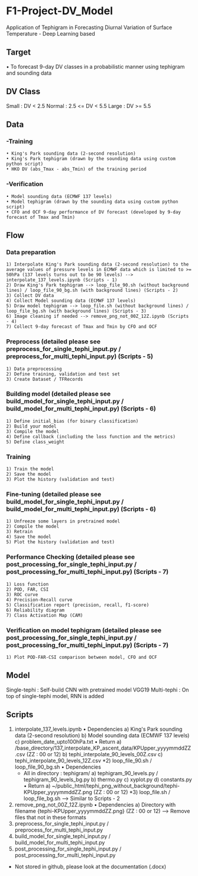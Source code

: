 # F1-Project-DV_Model
Application of Tephigram in Forecasting Diurnal Variation of Surface Temperature - Deep Learning based

## Target
  • To forecast 9-day DV classes in a probabilistic manner using tephigram and sounding data

## DV Class
  Small : DV < 2.5
  Normal : 2.5 <= DV < 5.5
  Large : DV >= 5.5

## Data
  ### -Training
    • King's Park sounding data (2-second resolution)
    • King's Park tephigram (drawn by the sounding data using custom python script)
    • HKO DV (abs_Tmax - abs_Tmin) of the training period
  ### -Verification
    • Model sounding data (ECMWF 137 levels)
    • Model tephigram (drawn by the sounding data using custom python script)
    • CFO and OCF 9-day performance of DV forecast (developed by 9-day forecast of Tmax and Tmin)
    
## Flow
  ### Data preparation
    1) Interpolate King's Park sounding data (2-second resolution) to the average values of pressure levels in ECMWF data which is limited to >= 50hPa (137 levels turns out to be 90 levels) --> interpolate_137_levels.ipynb (Scripts - 1)
    2) Draw King's Park tephigram --> loop_file_90.sh (without background lines) / loop_file_90_bg.sh (with background lines) (Scripts - 2)
    3) Collect DV data
    4) Collect Model sounding data (ECMWF 137 levels)
    5) Draw model tephigram --> loop_file.sh (without background lines) / loop_file_bg.sh (with background lines) (Scripts - 3)
    6) Image cleaning if needed --> remove_png_not_00Z_12Z.ipynb (Scripts - 4)
    7) Collect 9-day forecast of Tmax and Tmin by CFO and OCF
  ### Preprocess (detailed please see preprocess_for_single_tephi_input.py / preprocess_for_multi_tephi_input.py) (Scripts - 5)
    1) Data preprocessing
    2) Define training, validation and test set
    3) Create Dataset / TFRecords
  ### Building model (detailed please see build_model_for_single_tephi_input.py / build_model_for_multi_tephi_input.py) (Scripts - 6)
    1) Define initial_bias (for binary classification)
    2) Build your model
    3) Compile the model
    4) Define callback (including the loss function and the metrics)
    5) Define class_weight
  ### Training
    1) Train the model
    2) Save the model
    3) Plot the history (validation and test)
  ### Fine-tuning (detailed please see build_model_for_single_tephi_input.py / build_model_for_multi_tephi_input.py) (Scripts - 6)
    1) Unfreeze some layers in pretrained model
    2) Compile the model
    3) Retrain
    4) Save the model
    5) Plot the history (validation and test)
  ### Performance Checking (detailed please see post_processing_for_single_tephi_input.py / post_processing_for_multi_tephi_input.py) (Scripts - 7)
    1) Loss function
    2) POD, FAR, CSI
    3) ROC curve
    4) Precision-Recall curve
    5) Classification report (precision, recall, f1-score)
    6) Reliability diagram
    7) Class Activation Map (CAM)
  ### Verification on model tephigram (detailed please see post_processing_for_single_tephi_input.py / post_processing_for_multi_tephi_input.py) (Scripts - 7)
    1) Plot POD-FAR-CSI comparison between model, CFO and OCF

## Model
  Single-tephi : Self-build CNN with pretrained model VGG19
  Multi-tephi : On top of single-tephi model, RNN is added

## Scripts
  1) interpolate_137_levels.ipynb
    • Dependencies
      a) King's Park sounding data (2-second resolution)
      b) Model sounding data (ECMWF 137 levels)
      c) problem_date_upto100hPa.txt
    • Return
      a) /base_directory/137_interpolate_KP_ascent_data/KPUpper_yyyymmddZZ.csv (ZZ : 00 or 12)
      b) tephi_interpolate_90_levels_00Z.csv
      c) tephi_interpolate_90_levels_12Z.csv
  *2) loop_file_90.sh / loop_file_90_bg.sh
    • Dependencies
      * All in directory : tephigram/
        a) tephigram_90_levels.py / tephigram_90_levels_bg.py
        b) thermo.py
        c) xyplot.py
        d) constants.py
    • Return
      a) ~/public_html/tephi_png_without_background/tephi-KPUpper_yyyymmddZZ.png (ZZ : 00 or 12)
  *3) loop_file.sh / loop_file_bg.sh --> Similar to Scripts - 2
  4) remove_png_not_00Z_12Z.ipynb
    • Dependencies
      a) Directory with filename {tephi-KPUpper_yyyymmddZZ.png} (ZZ : 00 or 12)
    --> Remove files that not in these formats
  5) preprocess_for_single_tephi_input.py / preprocess_for_multi_tephi_input.py
  6) build_model_for_single_tephi_input.py / build_model_for_multi_tephi_input.py
  7) post_processing_for_single_tephi_input.py / post_processing_for_multi_tephi_input.py
    
* Not stored in github, please look at the documentation (.docx)
